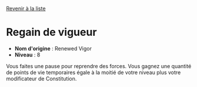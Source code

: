 [Revenir à la liste](list.md)

# Regain de vigueur

 * **Nom d'origine** : Renewed Vigor
 * **Niveau** : 8


<p>Vous faites une pause pour reprendre des forces. Vous gagnez une quantité de points de vie temporaires égale à la moitié de votre niveau plus votre modificateur de Constitution.</p>